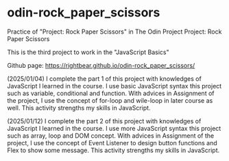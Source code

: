 # odin-rock_paper_scissors
Practice of "Project: Rock Paper Scissors" in The Odin Project
Project: Rock Paper Scissors

This is the third project to work in the "JavaScript Basics"

Github page: https://rightbear.github.io/odin-rock_paper_scissors/

(2025/01/04) I complete the part 1 of this project with knowledges of JavaScript I learned in the course. I use basic JavaScript syntax this project such as variable, conditional and function. With advices in Assignment of the project, I use the concept of for-loop and wile-loop in later course as well. This activity strengths my skills in JavaScript.

(2025/01/12) I complete the part 2 of this project with knowledges of JavaScript I learned in the course. I use more JavaScript syntax this project such as array, loop and DOM concept. With advices in Assignment of the project, I use the concept of Event Listener to design button functions and Flex to show some message. This activity strengths my skills in JavaScript.